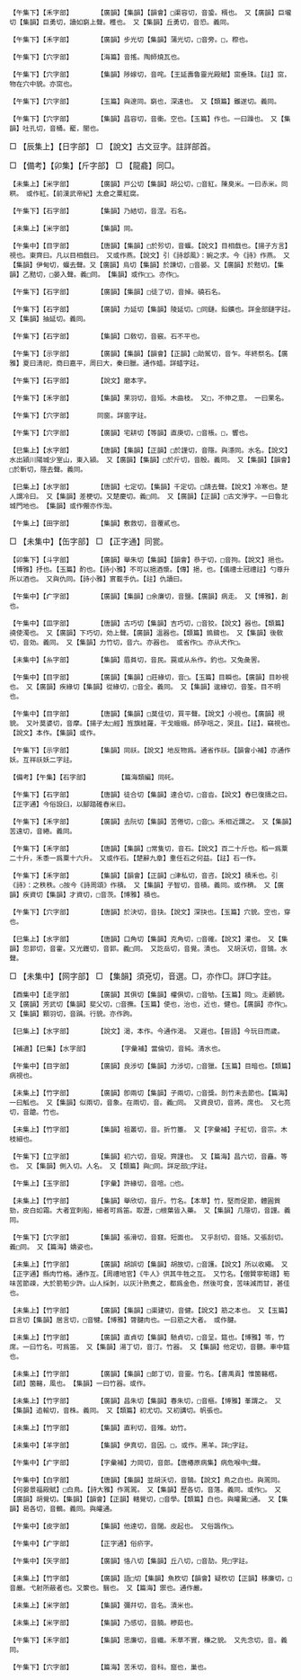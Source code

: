 <!-- { "loadSidebar": true } -->
	【午集下】【禾字部】		【廣韻】【集韻】【韻會】□渠容切，音蛩。稰也。　又【廣韻】巨壠切【集韻】巨勇切，讀如窮上聲。穫也。　又【集韻】丘勇切，音恐。義同。

	【午集下】【禾字部】		【廣韻】步光切【集韻】蒲光切，□音旁。□，穄也。

	【午集下】【穴字部】		【海篇】音搖。陶師燒瓦也。

	【午集下】【穴字部】		【集韻】陟嫁切，音咤。【王延壽魯靈光殿賦】窋垂珠。【註】窋，物在穴中貌。亦窋也。

	【午集下】【穴字部】		【玉篇】與邃同。窮也，深遠也。　又【類篇】雖遂切。義同。

	【午集下】【穴字部】		【集韻】昌容切，音衝。空也。【玉篇】作也。一曰躁也。　又【集韻】吐孔切，音桶。竉，闇也。

□	【辰集上】【日字部】	□	【說文】古文豆字。註詳部首。

□	【備考】【卯集】【斤字部】	□	【龍龕】同□。

	【未集上】【米字部】		【廣韻】戸公切【集韻】胡公切，□音紅。陳臭米。一曰赤米。同粠。　或作紅。【前漢武帝紀】太倉之粟紅腐。

	【午集下】【石字部】		【集韻】乃結切，音涅。石名。

	【未集上】【米字部】		【集韻】同。

	【午集中】【目字部】		【唐韻】【集韻】□於殄切，音蝘。【說文】目相戲也。【揚子方言】視也。東齊曰。凡以目相戲曰。　又或作燕。【說文】引《詩邶風》：婉之求。今《詩》作燕。　又【集韻】伊甸切，蝘去聲。又【廣韻】烏切【集韻】於諫切，□音晏。又【廣韻】於黠切。【集韻】乙黠切，□晏入聲。義□同。　【集韻】或作□□。亦作□。

	【午集下】【石字部】		【廣韻】【集韻】□徒了切，音掉。磽石名。

	【午集下】【石字部】		【廣韻】力延切【集韻】陵延切。□同鏈。鉛鑛也。詳金部鏈字註。　又【集韻】抽延切。義同。

	【午集下】【石字部】		【集韻】口敎切，音竅。石不平也。

	【午集下】【示字部】		【廣韻】【集韻】【韻會】【正韻】□助駕切，音乍。年終祭名。【廣雅】夏曰淸祀，商曰嘉平，周曰大，秦曰臘。通作蜡。詳蜡字註。

	【午集下】【石字部】		【說文】磨本字。

	【午集下】【禾字部】		【集韻】果羽切，音矩。木曲枝。　又□，不伸之意。　一曰果名。

	【午集下】【穴字部】		同窗。詳窗字註。

	【午集下】【穴字部】		【廣韻】宅耕切【等韻】直庚切，□音棖。□，響也。

	【巳集上】【水字部】		【唐韻】【集韻】【正韻】□於謹切，音隱。與濦同。水名。【說文】水出潁川陽城少室山，東入潁。　又【廣韻】【集韻】□於斤切，音殷。義同。　又【集韻】【韻會】□於靳切，隱去聲。義同。

	【巳集上】【水字部】		【唐韻】七定切。【集韻】千定切。□請去聲。【說文】冷寒也。楚人謂冷曰。　又【集韻】差梗切。又楚慶切。義□同。　又【廣韻】【正韻】□古文淨字。一曰魯北城門地也。　【集韻】或作儬亦作渹。

	【午集上】【田字部】		【集韻】敷救切，音覆貳也。

□	【未集中】【缶字部】	□	【正字通】同瓽。

	【卯集下】【斗字部】		【廣韻】舉朱切【集韻】【韻會】恭于切，□音拘。【說文】挹也。【博雅】抒也。【玉篇】酌也。【詩小雅】不可以挹酒漿。【傳】挹，也。【儀禮士冠禮註】勺尊升所以酒也。　又與仇同。【詩小雅】賔載手仇。【註】仇讀曰。

	【午集中】【疒字部】		【廣韻】【集韻】□余廉切，音鹽。【廣韻】病走。　又【博雅】，創也。

	【午集中】【皿字部】		【唐韻】古巧切【集韻】吉巧切，□音狡。【說文】器也。【類篇】撓使濁也。　又【廣韻】下巧切，効上聲。【廣韻】溫器也。【類篇】鎢錥也。　又【集韻】後敎切，音効。義同。　又【集韻】力竹切，音六。亦器也。　或省作□。亦从犬作□。

	【未集中】【糸字部】		【集韻】眉貧切，音民。罠或从糸作。釣也。又兔彘罟。

	【午集中】【目字部】		【廣韻】【集韻】□莊緣切，音□。【玉篇】目瞬也。【廣韻】目眇視也。　又【廣韻】疾緣切【集韻】從緣切，□音全。義同。　又【集韻】逡緣切，音筌。目不明也。

	【午集中】【目字部】		【唐韻】【集韻】□莫佳切，買平聲。【說文】小視也。【廣韻】視貌。　又叶莫婆切，音摩。【揚子太□經】旌旗絓羅，干戈蛾蛾。師孕唁之，哭且。【註】，竊視也。　【說文】本作。【集韻】或作。

	【午集下】【示字部】		【集韻】同祅。【說文】地反物爲。通省作祅。【韻會小補】亦通作妖。互祥祅妖二字註。

	【備考】【午集】【石字部】		【篇海類編】同矺。

	【午集下】【石字部】		【唐韻】徒合切【集韻】達合切，□音沓。【說文】舂巳復擣之曰。【正字通】今俗設臼，以腳踏碓舂米曰。

	【午集下】【禾字部】		【廣韻】去阮切【集韻】苦倦切，□音□。禾相近謂之。　又【集韻】苦遠切，音綣。義同。

	【午集下】【禾字部】		【唐韻】【集韻】□常隻切，音石。【說文】百二十斤也。稻一爲粟二十升，禾黍一爲粟十六升。　又或作石。【楚辭九章】重任石之何益。【註】石一作。

	【午集下】【禾字部】		【集韻】【韻會】【正韻】□津私切，音咨。【說文】積禾也。引《詩》：之秩秩。○按今《詩周頌》作積。　又【集韻】子智切，音積。義同。或作穧。　又【廣韻】疾資切【集韻】才資切，□音茨。【博雅】積也。

	【午集下】【穴字部】		【唐韻】於決切，音抉。【說文】深抉也。【玉篇】穴貌。空也，穿也。

	【巳集上】【水字部】		【唐韻】口角切【集韻】克角切，□音確。【說文】灌也。　又【集韻】忽郭切，音霍。又光鑊切，音郭。義□同。　又訖岳切，音覺。漬也。　又胡沃切，音鵠。水聲。

□	【未集中】【网字部】	□	【集韻】須兗切，音選。□，亦作□。詳□字註。

	【酉集中】【走字部】		【廣韻】其俱切【集韻】權俱切，□音劬。【玉篇】同□。走顧貌。　又【廣韻】芳武切【集韻】斐父切，□音撫。【玉篇】使也，治也，近也，健也。【廣韻】亦作□。　又【集韻】顆羽切，音踽。行貌。亦作跔。

	【巳集上】【水字部】		【說文】渴，本作。今通作渴。　又遲也。【晉語】今玩日而歲。

	【補遺】【巳集】【水字部】		【字彙補】當倫切，音純。淸水也。

	【午集中】【目字部】		【廣韻】良涉切【集韻】力涉切，□音獵。【玉篇】目暗也。【類篇】病視也。

	【未集上】【竹字部】		【廣韻】卽兩切【集韻】子兩切，□音獎。剖竹未去節也。【篇海】一曰觚也。　又【集韻】似兩切，音象。在兩切，音。義□同。　又資良切，音將。席也。　又七亮切，音蹌。竹也。

	【未集上】【竹字部】		【集韻】祖叢切，音。折竹箠。　又【字彙補】子紅切，音宗。木枝細也。

	【午集下】【立字部】		【集韻】初六切，音珿。齊謹也。　又【篇海】昌六切，音矗。等也。　又【集韻】側入切。人名。　又【類篇】與□同。詳足部□字註。

	【午集上】【玉字部】		【字彙】許緣切，音喧。□也。

	【未集上】【竹字部】		【集韻】舉欣切，音斤。竹名。【本草】竹，堅而促節，體圓質勁，皮白如霜。大者宜刺船，細者可爲笛。取瀝，□根葉皆入藥。　又【集韻】几隱切，音謹。義同。

	【午集下】【穴字部】		【集韻】張滑切，音窡。短面也。　又乎刮切，音姡。又張刮切。義□同。　又【篇海】嬌姿也。

	【未集上】【竹字部】		【廣韻】胡誤切【集韻】胡故切，□音護。【說文】所以收繩。　又【正字通】縣肉竹格。通作互。【周禮地官】《牛人》供其牛牲之互。　又竹名。【僧贊寧筍譜】筍味苦節疎，大於箭筍少許。山人採剝，以灰汁熟煑之，都爲金色，然後可食，苦味減而甘，甚佳也。

	【未集上】【竹字部】		【廣韻】【集韻】□渠建切，音健。【說文】筋之本也。　又【玉篇】巨言切【集韻】居言切，□音犍。【博雅】膂腱肉也。一曰筋之大者。　或作腱。

	【未集上】【竹字部】		【廣韻】直貞切【集韻】馳貞切，□音呈。筵也。【博雅】笭，竹席。一曰竹名，可爲笛。　又【集韻】湯丁切，音汀。竹器。　又【集韻】他定切，音聽。車中筵也。

	【未集上】【竹字部】		【廣韻】【集韻】□郞丁切，音靈。竹名。【書禹貢】惟箘簵楛。【疏】箘簵，風也。　【集韻】一曰竹器。或作。

	【未集上】【竹字部】		【廣韻】昌朱切【集韻】春朱切，□音樞。【博雅】莑謂之。　又【集韻】追輸切，音株。義同。　又【類篇】初尤切。又初講切。帆張也。

	【未集上】【竹字部】		【集韻】直利切，音雉。幼竹。

	【未集中】【羊字部】		【集韻】伊真切，音因。□，或作。黑羊。詳□字註。

	【午集中】【疒字部】		【字彙補】力岡切，音郎。【唐椿原病集】病危喉中□聲。

	【午集中】【白字部】		【唐韻】【集韻】並胡沃切，音鵠。【說文】鳥之白也。與翯同。【何晏景福殿賦】□白鳥。【詩大雅】作翯翯。　又【集韻】歷各切，音落。義同。或作□。　又【廣韻】胡覺切。【集韻】【韻會】【正韻】轄覺切，□音學。【類篇】白也。與皬暠□通。　又【集韻】曷各切，音鶴。義同。與皬通。

	【午集中】【皮字部】		【集韻】他達切，音闥。皮起也。　又俗譌作□。

	【午集中】【疒字部】		【正字通】俗疥字。

	【午集中】【矢字部】		【廣韻】恪八切【集韻】丘八切，□音劼。見□字註。

	【未集上】【竹字部】		【廣韻】語□切【集韻】魚杴切【韻會】疑杴切【正韻】移廉切，□音嚴。弋射所蔽者也。又籞也。翳也。　又【篇海】禦也。通作嚴。

	【未集上】【米字部】		【集韻】彌幷切，音名。漬米也。

	【未集上】【米字部】		【集韻】乃感切，音腩。糝茹也。

	【午集下】【禾字部】		【集韻】思廉切，音纖。禾草不實，稴之貌。　又先念切，音。義同。

	【午集下】【穴字部】		【篇海】苦禾切，音科。窟也，巢也。

